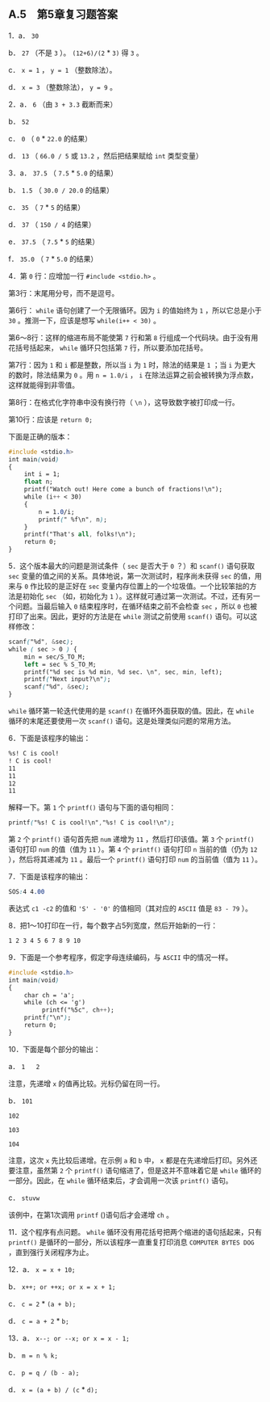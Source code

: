 ## A.5　第5章复习题答案

1．a． `30`

b． `27` （不是 `3` ）。 `(12+6)/(2` * `3)` 得 `3` 。

c． `x = 1` ， `y = 1` （整数除法）。

d． `x = 3` （整数除法）， `y = 9` 。

2．a． `6` （由 `3 + 3.3` 截断而来）

b． `52`

c． `0` （ `0`  *  `22.0` 的结果）

d． `13` （ `66.0 / 5` 或 `13.2` ，然后把结果赋给 `int` 类型变量）

3．a． `37.5` （ `7.5`  *  `5.0` 的结果）

b． `1.5` （ `30.0 / 20.0` 的结果）

c． `35` （ `7`  *  `5` 的结果）

d． `37` （ `150 / 4` 的结果）

e． `37.5` （ `7.5`  *  `5` 的结果）

f． `35.0` （ `7`  *  `5.0` 的结果）

4．第 `0` 行：应增加一行 `#include <stdio.h>` 。

第3行：末尾用分号，而不是逗号。

第6行： `while` 语句创建了一个无限循环。因为 `i` 的值始终为 `1` ，所以它总是小于 `30` 。推测一下，应该是想写 `while(i++ < 30)` 。

第6～8行：这样的缩进布局不能使第 `7` 行和第 `8` 行组成一个代码块。由于没有用花括号括起来， `while` 循环只包括第 `7` 行，所以要添加花括号。

第7行：因为 `1` 和 `i` 都是整数，所以当 `i` 为 `1` 时，除法的结果是 `1` ；当 `i` 为更大的数时，除法结果为 `0` 。用 `n = 1.0/i` ， `i` 在除法运算之前会被转换为浮点数，这样就能得到非零值。

第8行：在格式化字符串中没有换行符（ `\n` ），这导致数字被打印成一行。

第10行：应该是 `return 0;`

下面是正确的版本：

```css
#include <stdio.h>
int main(void)
{
　　 int i = 1;
　　 float n;
　　 printf("Watch out! Here come a bunch of fractions!\n");
　　 while (i++ < 30)
　　 {
　　　　　n = 1.0/i;
　　　　　printf(" %f\n", n);
　　 }
　　 printf("That's all, folks!\n");
　　 return 0;
}
```

5．这个版本最大的问题是测试条件（ `sec` 是否大于 `0` ？）和 `scanf()` 语句获取 `sec` 变量的值之间的关系。具体地说，第一次测试时，程序尚未获得 `sec` 的值，用来与 `0` 作比较的是正好在 `sec` 变量内存位置上的一个垃圾值。一个比较笨拙的方法是初始化 `sec` （如，初始化为 `1` ）。这样就可通过第一次测试。不过，还有另一个问题。当最后输入 `0` 结束程序时，在循环结束之前不会检查 `sec` ，所以 `0` 也被打印了出来。因此，更好的方法是在 `while` 测试之前使用 `scanf()` 语句。可以这样修改：

```css
scanf("%d", &sec);
while ( sec > 0 ) {
　　 min = sec/S_TO_M;
　　 left = sec % S_TO_M;
　　 printf("%d sec is %d min, %d sec. \n", sec, min, left);
　　 printf("Next input?\n");
　　 scanf("%d", &sec);
}
```

`while` 循环第一轮迭代使用的是 `scanf()` 在循环外面获取的值。因此，在 `while` 循环的末尾还要使用一次 `scanf()` 语句。这是处理类似问题的常用方法。

6．下面是该程序的输出：

```css
%s! C is cool!
! C is cool!
11
11
12
11
```

解释一下。第 `1` 个 `printf()` 语句与下面的语句相同：

```css
printf("%s! C is cool!\n","%s! C is cool!\n");
```

第 `2` 个 `printf()` 语句首先把 `num` 递增为 `11` ，然后打印该值。第 `3` 个 `printf()` 语句打印 `num` 的值（值为 `11` ）。第 `4` 个 `printf()` 语句打印 `n` 当前的值（仍为 `12` ），然后将其递减为 `11` 。最后一个 `printf()` 语句打印 `num` 的当前值（值为 `11` ）。

7．下面是该程序的输出：

```css
SOS:4 4.00
```

表达式 `c1 -c2` 的值和 `'S' - '0'` 的值相同（其对应的 `ASCII` 值是 `83 - 79` ）。

8．把1～10打印在一行，每个数字占5列宽度，然后开始新的一行：

```css
1 2 3 4 5 6 7 8 9 10
```

9．下面是一个参考程序，假定字母连续编码，与 `ASCII` 中的情况一样。

```css
#include <stdio.h>
int main(void)
{
　　 char ch = 'a';
　　 while (ch <= 'g')
　　　　　 printf("%5c", ch++);
　　 printf("\n");
　　 return 0;
}
```

10．下面是每个部分的输出：

a． `1` 　 `2`

注意，先递增
`x`
的值再比较。光标仍留在同一行。

b． `101`

`102`

`103`

`104`

注意，这次 `x` 先比较后递增。在示例 `a` 和 `b` 中， `x` 都是在先递增后打印。另外还要注意，虽然第 `2` 个 `printf()` 语句缩进了，但是这并不意味着它是 `while` 循环的一部分。因此，在 `while` 循环结束后，才会调用一次该 `printf()` 语句。

c． `stuvw`

该例中，在第1次调用
`printf`
()语句后才会递增
`ch`
。

11．这个程序有点问题。 `while` 循环没有用花括号把两个缩进的语句括起来，只有 `printf()` 是循环的一部分，所以该程序一直重复打印消息 `COMPUTER BYTES DOG` ，直到强行关闭程序为止。

12．a． `x = x + 10;`

b． `x++; or ++x; or x = x + 1;`

c． `c = 2`  *  `(a + b);`

d． `c = a + 2` *  `b;`

13．a． `x--; or --x; or x = x - 1;`

b． `m = n % k;`

c． `p = q / (b - a);`

d． `x = (a + b) / (c`  *  `d);`

